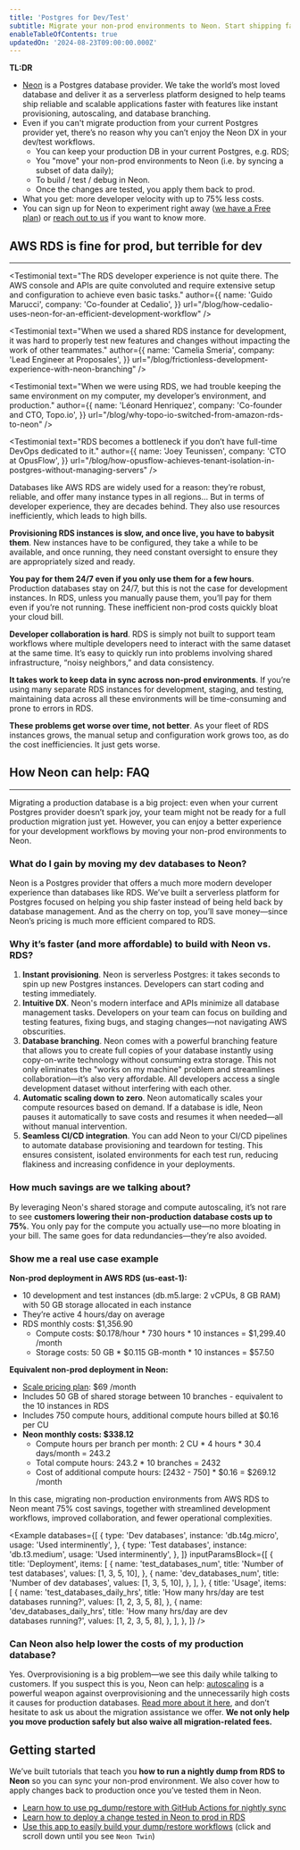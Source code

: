 ```yaml
---
title: 'Postgres for Dev/Test'
subtitle: Migrate your non-prod environments to Neon. Start shipping faster with up to 75% lower costs.
enableTableOfContents: true
updatedOn: '2024-08-23T09:00:00.000Z'
---
```


**TL:DR**

- [Neon](/) is a Postgres database provider. We take the world’s most loved database and deliver it as a serverless platform designed to help teams ship reliable and scalable applications faster with features like instant provisioning, autoscaling, and database branching.
- Even if you can't migrate production from your current Postgres provider yet, there’s no reason why you can’t enjoy the Neon DX in your dev/test workflows.
  - You can keep your production DB in your current Postgres, e.g. RDS;
  - You "move" your non-prod environments to Neon (i.e. by syncing a subset of data daily);
  - To build / test / debug in Neon.
  - Once the changes are tested, you apply them back to prod.
- What you get: more developer velocity with up to 75% less costs.
- You can sign up for Neon to experiment right away ([we have a Free plan](https://console.neon.tech/signup)) or [reach out to us](/contact-sales) if you want to know more.

## AWS RDS is fine for prod, but terrible for dev

---

<TestimonialsWrapper>

<Testimonial
text="The RDS developer experience is not quite there. The AWS console and APIs are quite convoluted and require extensive setup and configuration to achieve even basic tasks."
author={{
  name: 'Guido Marucci',
  company: 'Co-founder at Cedalio',
}}
url="/blog/how-cedalio-uses-neon-for-an-efficient-development-workflow"
/>

<Testimonial
text="When we used a shared RDS instance for development, it was hard to properly test new features and changes without impacting the work of other teammates."
author={{
  name: 'Camelia Smeria',
  company: 'Lead Engineer at Proposales',
}}
url="/blog/frictionless-development-experience-with-neon-branching"
/>

<Testimonial
text="When we were using RDS, we had trouble keeping the same environment on my computer, my developer’s environment, and production."
author={{
  name: 'Léonard Henriquez',
  company: 'Co-founder and CTO, Topo.io',
}}
url="/blog/why-topo-io-switched-from-amazon-rds-to-neon"
/>

<Testimonial
text="RDS becomes a bottleneck if you don’t have full-time DevOps dedicated to it."
author={{
  name: 'Joey Teunissen',
  company: 'CTO at OpusFlow',
}}
url="/blog/how-opusflow-achieves-tenant-isolation-in-postgres-without-managing-servers"
/>

</TestimonialsWrapper>

Databases like AWS RDS are widely used for a reason: they’re robust, reliable, and offer many instance types in all regions… But in terms of developer experience, they are decades behind. They also use resources inefficiently, which leads to high bills.

**Provisioning RDS instances is slow, and once live, you have to babysit them**. New instances have to be configured, they take a while to be available, and once running, they need constant oversight to ensure they are appropriately sized and ready.

**You pay for them 24/7 even if you only use them for a few hours**. Production databases stay on 24/7, but this is not the case for development instances. In RDS, unless you manually pause them, you’ll pay for them even if you’re not running. These inefficient non-prod costs quickly bloat your cloud bill.

**Developer collaboration is hard**. RDS is simply not built to support team workflows where multiple developers need to interact with the same dataset at the same time. It’s easy to quickly run into problems involving shared infrastructure, “noisy neighbors,” and data consistency.

**It takes work to keep data in sync across non-prod environments**. If you’re using many separate RDS instances for development, staging, and testing, maintaining data across all these environments will be time-consuming and prone to errors in RDS.

**These problems get worse over time, not better**. As your fleet of RDS instances grows, the manual setup and configuration work grows too, as do the cost inefficiencies. It just gets worse.

## How Neon can help: FAQ

---

Migrating a production database is a big project: even when your current Postgres provider doesn’t spark joy, your team might not be ready for a full production migration just yet. However, you can enjoy a better experience for your development workflows by moving your non-prod environments to Neon.

### What do I gain by moving my dev databases to Neon?

Neon is a Postgres provider that offers a much more modern developer experience than databases like RDS. We’ve built a serverless platform for Postgres focused on helping you ship faster instead of being held back by database management. And as the cherry on top, you’ll save money—since Neon’s pricing is much more efficient compared to RDS.

### Why it’s faster (and more affordable) to build with Neon vs. RDS?

1. **Instant provisioning**. Neon is serverless Postgres: it takes seconds to spin up new Postgres instances. Developers can start coding and testing immediately.
2. **Intuitive DX**. Neon's modern interface and APIs minimize all database management tasks. Developers on your team can focus on building and testing features, fixing bugs, and staging changes—not navigating AWS obscurities.
3. **Database branching**. Neon comes with a powerful branching feature that allows you to create full copies of your database instantly using copy-on-write technology without consuming extra storage. This not only eliminates the "works on my machine" problem and streamlines collaboration—it’s also very affordable. All developers access a single development dataset without interfering with each other.
4. **Automatic scaling down to zero**. Neon automatically scales your compute resources based on demand. If a database is idle, Neon pauses it automatically to save costs and resumes it when needed—all without manual intervention.
5. **Seamless CI/CD integration**. You can add Neon to your CI/CD pipelines to automate database provisioning and teardown for testing. This ensures consistent, isolated environments for each test run, reducing flakiness and increasing confidence in your deployments.

### How much savings are we talking about?

By leveraging Neon's shared storage and compute autoscaling, it’s not rare to see **customers lowering their non-production database costs up to 75%**. You only pay for the compute you actually use—no more bloating in your bill. The same goes for data redundancies—they’re also avoided.

### Show me a real use case example

**Non-prod deployment in AWS RDS (us-east-1):**

- 10 development and test instances (db.m5.large: 2 vCPUs, 8 GB RAM) with 50 GB storage allocated in each instance
- They’re active 4 hours/day on average
- RDS monthly costs: $1,356.90
  - Compute costs: $0.178/hour \* 730 hours \* 10 instances = $1,299.40 /month
  - Storage costs: 50 GB \* $0.115 GB-month \* 10 instances = $57.50

**Equivalent non-prod deployment in Neon:**

- [Scale pricing plan](/pricing): $69 /month
- Includes 50 GB of shared storage between 10 branches - equivalent to the 10 instances in RDS
- Includes 750 compute hours, additional compute hours billed at $0.16 per CU
- **Neon monthly costs: $338.12**
  - Compute hours per branch per month: 2 CU \* 4 hours \* 30.4 days/month = 243.2
  - Total compute hours: 243.2 \* 10 branches = 2432
  - Cost of additional compute hours: [2432 - 750] \* $0.16 = $269.12 /month

In this case, migrating non-production environments from AWS RDS to Neon meant 75% cost savings, together with streamlined development workflows, improved collaboration, and fewer operational complexities.

<Example
databases={[
{
type: 'Dev databases',
instance: 'db.t4g.micro',
usage: 'Used interminently',
},
{
type: 'Test databases',
instance: 'db.t3.medium',
usage: 'Used interminently',
},
]}
inputParamsBlock={[
{
title: 'Deployment',
items: [
{
name: 'test_databases_num',
title: 'Number of test databases',
values: [1, 3, 5, 10],
},
{
name: 'dev_databases_num',
title: 'Number of dev databases',
values: [1, 3, 5, 10],
},
],
},
{
title: 'Usage',
items: [
{
name: 'test_databases_daily_hrs',
title: 'How many hrs/day are test databases&nbsp;running?',
values: [1, 2, 3, 5, 8],
},
{
name: 'dev_databases_daily_hrs',
title: 'How many hrs/day are dev databases&nbsp;running?',
values: [1, 2, 3, 5, 8],
},
],
},
]}
/>

<CTA title="Reach out to us for an exact quote" description="Tell us more about your use case and we’ll send you back detailed information on how much you could save with Neon." buttonText="Contact us" buttonUrl="/contact-sales" />

### Can Neon also help lower the costs of my production database?

Yes. Overprovisioning is a big problem—we see this daily while talking to customers. If you suspect this is you, Neon can help: [autoscaling](/docs/introduction/autoscaling) is a powerful weapon against overprovisioning and the unnecessarily high costs it causes for production databases. [Read more about it here](/blog/neon-autoscaling-is-generally-available#why-autoscaling), and don’t hesitate to ask us about the migration assistance we offer. **We not only help you move production safely but also waive all migration-related fees.**

## Getting started

We’ve built tutorials that teach you **how to run a nightly dump from RDS to Neon** so you can sync your non-prod environment. We also cover how to apply changes back to production once you’ve tested them in Neon.

- [Learn how to use pg_dump/restore with GitHub Actions for nightly sync](/blog/optimizing-dev-environments-in-aws-rds-with-neon-postgres-part-ii-using-github-actions-to-mirror-rds-in-neon)
- [Learn how to deploy a change tested in Neon to prod in RDS](/blog/neon-twin-deploy-workflow)
- [Use this app to easily build your dump/restore workflows](/dev-for-rds) (click and scroll down until you see `Neon Twin`)

<CTA title="Get 1:1 help" description="We’re also running a pilot program where we offer close assistance to help you set up your non-prod environments in Neon." buttonText="Contact us" buttonUrl="/contact-sales" />
